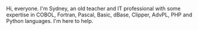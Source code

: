 Hi, everyone.
I'm Sydney, an old teacher and IT professional with some expertise in COBOL, Fortran, Pascal, Basic, dBase, Clipper, AdvPL, PHP and Python languages.
I'm here to help.
